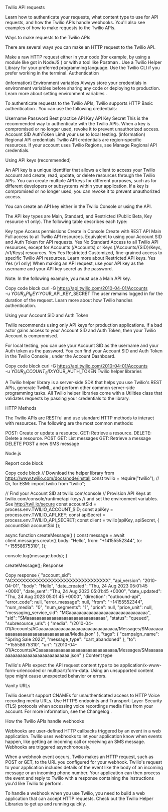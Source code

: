 Twilio API requests


Learn how to authenticate your requests, what content type to use for API requests, and how the Twilio APIs handle webhooks. You'll also see examples of how to make requests to the Twilio APIs.

Ways to make requests to the Twilio APIs


There are several ways you can make an HTTP request to the Twilio API.

Make a raw HTTP request either in your code (for example, by using a module like got in NodeJS
) or with a tool like Postman
.
Use a Twilio Helper Library for your preferred programming language.
Use the Twilio CLI if you prefer working in the terminal.
Authentication


(information)
Environment variables
Always store your credentials in environment variables before sharing any code or deploying to production. Learn more about setting environment variables
.

To authenticate requests to the Twilio APIs, Twilio supports HTTP Basic authentication
. You can use the following credentials:

Username	Password	Best practice
API Key	API Key Secret	This is the recommended way to authenticate with the Twilio APIs. When a key is compromised or no longer used, revoke it to prevent unauthorized access.
Account SID	AuthToken	Limit your use to local testing.
(information)
Regional API credentials
Twilio API credentials are region-specific resources. If your account uses Twilio Regions, see Manage Regional API credentials.

Using API keys (recommended)


An API key is a unique identifier that allows a client to access your Twilio account and create, read, update, or delete resources through the Twilio APIs. You can create multiple API keys for different purposes, such as for different developers or subsystems within your application. If a key is compromised or no longer used, you can revoke it to prevent unauthorized access.

You can create an API key either in the Twilio Console or using the API.

The API key types are Main, Standard, and Restricted (Public Beta, Key resource v1 only). The following table describes each type:

Key type	Access permissions	Create in Console	Create with REST API
Main	Full access to all Twilio API resources. Equivalent to using your Account SID and Auth Token for API requests.	Yes	No
Standard	Access to all Twilio API resources, except for Accounts (/Accounts) or Keys (/Accounts/{SID}/Keys, /v1/Keys) resources.	Yes	Yes
Restricted	Customized, fine-grained access to specific Twilio API resources. Learn more about Restricted API keys.	Yes	Yes (v1 only)
When making an API request, use your API key as the username and your API key secret as the password.

Note: In the following example, you must use a Main API key.


Copy code block
curl -G https://api.twilio.com/2010-04-01/Accounts \
  -u $YOUR_API_KEY:$YOUR_API_KEY_SECRET
The user remains logged in for the duration of the request. Learn more about how Twilio handles authentication.

Using your Account SID and Auth Token


Twilio recommends using only API keys for production applications. If a bad actor gains access to your Account SID and Auth Token, then your Twilio Account is compromised.

For local testing, you can use your Account SID as the username and your Auth token as the password. You can find your Account SID and Auth Token in the Twilio Console
, under the Account Dashboard.


Copy code block
curl -G https://api.twilio.com/2010-04-01/Accounts \
  -u $YOUR_ACCOUNT_SID:$YOUR_AUTH_TOKEN
Twilio helper libraries


A Twilio helper library is a server-side SDK that helps you use Twilio's REST APIs, generate TwiML, and perform other common server-side programming tasks. All Twilio helper libraries come with a Utilities class that validates requests by passing your credentials to the library.

HTTP Methods


The Twilio APIs are RESTful and use standard HTTP methods to interact with resources. The following are the most common methods:

POST: Create or update a resource.
GET: Retrieve a resource.
DELETE: Delete a resource.
POST
GET: List messages
GET: Retrieve a message
DELETE
POST a new SMS message

Node.js

Report code block

Copy code block
// Download the helper library from https://www.twilio.com/docs/node/install
const twilio = require("twilio"); // Or, for ESM: import twilio from "twilio";

// Find your Account SID at twilio.com/console
// Provision API Keys at twilio.com/console/runtime/api-keys
// and set the environment variables. See http://twil.io/secure
const accountSid = process.env.TWILIO_ACCOUNT_SID;
const apiKey = process.env.TWILIO_API_KEY;
const apiSecret = process.env.TWILIO_API_SECRET;
const client = twilio(apiKey, apiSecret, { accountSid: accountSid });

async function createMessage() {
  const message = await client.messages.create({
    body: "Hello",
    from: "+14155552344",
    to: "+15558675310",
  });

  console.log(message.body);
}

createMessage();
Response

Copy response
{
  "account_sid": "ACXXXXXXXXXXXXXXXXXXXXXXXXXXXXXXXX",
  "api_version": "2010-04-01",
  "body": "Hello",
  "date_created": "Thu, 24 Aug 2023 05:01:45 +0000",
  "date_sent": "Thu, 24 Aug 2023 05:01:45 +0000",
  "date_updated": "Thu, 24 Aug 2023 05:01:45 +0000",
  "direction": "outbound-api",
  "error_code": null,
  "error_message": null,
  "from": "+14155552344",
  "num_media": "0",
  "num_segments": "1",
  "price": null,
  "price_unit": null,
  "messaging_service_sid": "MGaaaaaaaaaaaaaaaaaaaaaaaaaaaaaaaa",
  "sid": "SMaaaaaaaaaaaaaaaaaaaaaaaaaaaaaaaa",
  "status": "queued",
  "subresource_uris": {
    "media": "/2010-04-01/Accounts/ACaaaaaaaaaaaaaaaaaaaaaaaaaaaaaaaa/Messages/SMaaaaaaaaaaaaaaaaaaaaaaaaaaaaaaaa/Media.json"
  },
  "tags": {
    "campaign_name": "Spring Sale 2022",
    "message_type": "cart_abandoned"
  },
  "to": "+15558675310",
  "uri": "/2010-04-01/Accounts/ACaaaaaaaaaaaaaaaaaaaaaaaaaaaaaaaa/Messages/SMaaaaaaaaaaaaaaaaaaaaaaaaaaaaaaaa.json"
}
Content type


Twilio's APIs expect the API request content type to be application/x-www-form-urlencoded or multipart/form-data. Using an unsupported content type might cause unexpected behavior or errors.

Vanity URLs


Twilio doesn't support CNAMEs for unauthenticated access to HTTP Voice recording media URLs. Use HTTPS endpoints and Transport-Layer-Security (TLS) protocols when accessing voice recordings media files from your account. For more information, see the Changelog
.

How the Twilio APIs handle webhooks


Webhooks are user-defined HTTP callbacks triggered by an event in a web application. Twilio uses webhooks to let your application know when events happen, like getting an incoming call or receiving an SMS message. Webhooks are triggered asynchronously.

When a webhook event occurs, Twilio makes an HTTP request, such as POST or GET, to the URL you configured for your webhook. Twilio's request to your application includes details of the event like the body of an incoming message or an incoming phone number. Your application can then process the event and reply to Twilio with a response containing the instructions you'd like Twilio to perform.

To handle a webhook when you use Twilio, you need to build a web application that can accept HTTP requests. Check out the Twilio Helper Libraries to get up and running quickly.